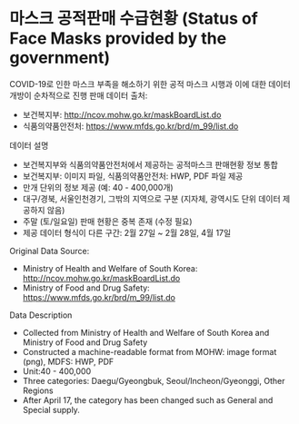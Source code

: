# 마스크 공적판매 수급현황 (Status of Face Masks provided by the government)

COVID-19로 인한 마스크 부족을 해소하기 위한 공적 마스크 시행과 이에 대한 데이터 개방이 순차적으로 진행
판매 데이터 출처:
* 보건복지부: http://ncov.mohw.go.kr/maskBoardList.do
* 식품의약품안전처: https://www.mfds.go.kr/brd/m_99/list.do

데이터 설명
* 보건복지부와 식품의약품안전처에서 제공하는 공적마스크 판매현황 정보 통합
* 보건복지부: 이미지 파일, 식품의약품안전처: HWP, PDF 파일 제공
* 만개 단위의 정보 제공 (예: 40 - 400,000개)
* 대구/경북, 서울인천경기, 그밖의 지역으로 구분 (지자체, 광역시도 단위 데이터 제공하지 않음)
* 주말 (토/일요일) 판매 현황은 중복 존재 (수정 필요)
* 제공 데이터 형식이 다른 구간: 2월 27일 ~ 2월 28일, 4월 17일


Original Data Source:
* Ministry of Health and Welfare of South Korea: http://ncov.mohw.go.kr/maskBoardList.do
* Ministry of Food and Drug Safety: https://www.mfds.go.kr/brd/m_99/list.do

Data Description
* Collected from Ministry of Health and Welfare of South Korea and Ministry of Food and Drug Safety
* Constructed a machine-readable format from MOHW: image format (png), MDFS: HWP, PDF 
* Unit:40 - 400,000
* Three categories: Daegu/Gyeongbuk, Seoul/Incheon/Gyeonggi, Other Regions
* After April 17, the category has been changed such as General and Special supply.